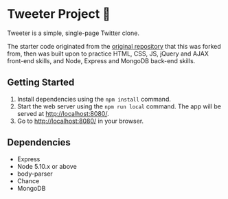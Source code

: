 # Tweeter Project :hatched_chick:

Tweeter is a simple, single-page Twitter clone.

The starter code originated from the [original repository](https://github.com/lighthouse-labs/tweeter) that this was forked from, then was built upon to practice HTML, CSS, JS, jQuery and AJAX front-end skills, and Node, Express and MongoDB back-end skills.

## Getting Started

1. Install dependencies using the `npm install` command.
2. Start the web server using the `npm run local` command. The app will be served at <http://localhost:8080/>.
3. Go to <http://localhost:8080/> in your browser.

## Dependencies

- Express
- Node 5.10.x or above
- body-parser
- Chance
- MongoDB

